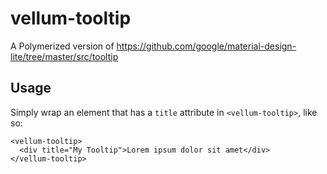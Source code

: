 # vellum-tooltip

A Polymerized version of https://github.com/google/material-design-lite/tree/master/src/tooltip

## Usage

Simply wrap an element that has a `title` attribute in `<vellum-tooltip>`, like so:

```
<vellum-tooltip>
  <div title="My Tooltip">Lorem ipsum dolor sit amet</div>
</vellum-tooltip>
```
